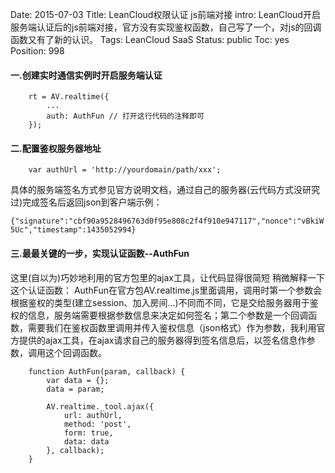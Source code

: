 Date: 2015-07-03
Title: LeanCloud权限认证 js前端对接
intro: LeanCloud开启服务端认证后的js前端对接，官方没有实现鉴权函数，自己写了一个，对js的回调函数又有了新的认识。
Tags: LeanCloud SaaS
Status: public
Toc: yes
Position: 998

#### 一.创建实时通信实例时开启服务端认证

```
	rt = AV.realtime({
		...
        auth: AuthFun // 打开这行代码的注释即可
    });
```

#### 二.配置鉴权服务器地址

```
	var authUrl = 'http://yourdomain/path/xxx';
```

具体的服务端签名方式参见官方说明文档，通过自己的服务器(云代码方式没研究过)完成签名后返回json到客户端示例：

`
    {"signature":"cbf90a9528496763d0f95e808c2f4f910e947117","nonce":"vBkiW5Uc","timestamp":1435052994}
`

#### 三.最最关键的一步，实现认证函数--AuthFun

这里(自以为)巧妙地利用的官方包里的ajax工具，让代码显得很简短
稍微解释一下这个认证函数：
AuthFun在官方包AV.realtime.js里面调用，调用时第一个参数会根据鉴权的类型(建立session、加入房间...)不同而不同，它是交给服务器用于鉴权的信息，服务端需要根据参数信息来决定如何签名；第二个参数是一个回调函数，需要我们在鉴权函数里调用并传入鉴权信息（json格式）作为参数，我利用官方提供的ajax工具，在ajax请求自己的服务器得到签名信息后，以签名信息作参数，调用这个回调函数。
```
	function AuthFun(param, callback) {
        var data = {};
        data = param;

        AV.realtime._tool.ajax({
            url: authUrl,
            method: 'post',
            form: true,
            data: data
        }, callback);
    }
```